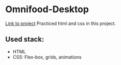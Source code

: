 # Omnifood-Desktop



[Link to project](https://omnifood-desktop-abezborody.netlify.app/)
Practiced html and css in this project.

## Used stack: 

- HTML
- CSS: Flex-box, grids, animations
